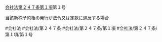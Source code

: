 [会社法第２４７条第１項](会社法＿＿＿＿第２４７条第１項)第１号

当該新株予約権の発行が法令又は定款に違反する場合


#会社法
#会社法/第２４７条
#会社法/第２４７条/第１項
#会社法/第２４７条/第１項/第１号
